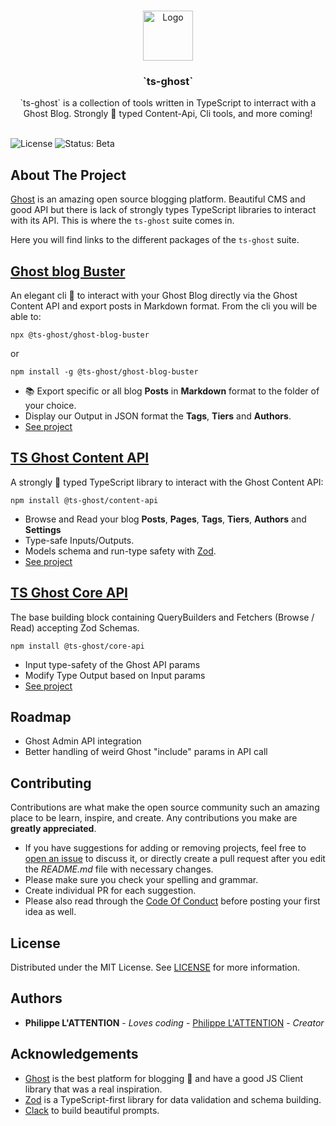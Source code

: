 <!-- Warning about Beta status of the package -->
<!-- <p align="center">
  <img src="https://img.shields.io/badge/status-beta-orange.svg" alt="Status: Beta" />
</p> -->

<br/>
<p align="center">
  <a href="https://github.com/PhilDL/ts-ghost">
    <img src="https://user-images.githubusercontent.com/4941205/221607740-28ce02cb-da96-4e34-a40d-8163bb7c668f.png" alt="Logo" width="auto" height="80">
  </a>

  <h3 align="center">`ts-ghost`</h3>

  <p align="center">
    `ts-ghost` is a collection of tools written in TypeScript to interract with a Ghost Blog. Strongly 🦾 typed Content-Api, Cli tools, and more coming!
    <br/>
    <br/>
  </p>
</p>

![License](https://img.shields.io/github/license/PhilDL/ts-ghost) <img src="https://img.shields.io/badge/status-beta-orange.svg" alt="Status: Beta" />

## About The Project

[Ghost](https://ghost.org/) is an amazing open source blogging platform. Beautiful CMS and good API but there is lack of strongly types TypeScript libraries to interact with its API. This is where the `ts-ghost` suite comes in.

Here you will find links to the different packages of the `ts-ghost` suite.

## [Ghost blog Buster](https://github.com/PhilDL/ts-ghost/tree/main/apps/ghost-blog-buster)

An elegant cli 🤖 to interact with your Ghost Blog directly via the Ghost Content API and export posts in Markdown format. From the cli you will be able to:

```shell
npx @ts-ghost/ghost-blog-buster
```

or 

```shell
npm install -g @ts-ghost/ghost-blog-buster
```

- 📚 Export specific or all blog **Posts** in **Markdown** format to the folder of your choice.
- Display our Output in JSON format the **Tags**, **Tiers** and **Authors**.
- [See project](https://github.com/PhilDL/ts-ghost/tree/main/apps/ghost-blog-buster)


## [TS Ghost Content API](https://github.com/PhilDL/ts-ghost/tree/main/packages/ts-ghost-content-api)

A strongly 🦾 typed TypeScript library to interact with the Ghost Content API:

```shell
npm install @ts-ghost/content-api
```

- Browse and Read your blog **Posts**, **Pages**, **Tags**, **Tiers**, **Authors** and **Settings**
- Type-safe Inputs/Outputs.
- Models schema and run-type safety with [Zod](https://github.com/colinhacks/zod).
- [See project](https://github.com/PhilDL/ts-ghost/tree/main/packages/ts-ghost-content-api)


## [TS Ghost Core API](https://github.com/PhilDL/ts-ghost/tree/main/packages/ts-ghost-core-api)

The base building block containing QueryBuilders and Fetchers (Browse / Read) accepting Zod Schemas.

```shell
npm install @ts-ghost/core-api
```

- Input type-safety of the Ghost API params
- Modify Type Output based on Input params
- [See project](https://github.com/PhilDL/ts-ghost/tree/main/packages/ts-ghost-core-api)


## Roadmap

- Ghost Admin API integration
- Better handling of weird Ghost "include" params in API call

## Contributing

Contributions are what make the open source community such an amazing place to be learn, inspire, and create. Any contributions you make are **greatly appreciated**.
* If you have suggestions for adding or removing projects, feel free to [open an issue](https://github.com/PhilDL/ts-ghost/issues/new) to discuss it, or directly create a pull request after you edit the *README.md* file with necessary changes.
* Please make sure you check your spelling and grammar.
* Create individual PR for each suggestion.
* Please also read through the [Code Of Conduct](https://github.com/PhilDL/ts-ghost/blob/main/CODE_OF_CONDUCT.md) before posting your first idea as well.


## License

Distributed under the MIT License. See [LICENSE](https://github.com/PhilDL/ts-ghost/blob/main/LICENSE.md) for more information.

## Authors

* **Philippe L'ATTENTION** - *Loves coding* - [Philippe L'ATTENTION](https://github.com/PhilDL) - *Creator*

## Acknowledgements

* [Ghost](https://ghost.org/) is the best platform for blogging 💖 and have a good JS Client library that was a real inspiration.
* [Zod](https://github.com/colinhacks/zod) is a TypeScript-first library for data validation and schema building.
* [Clack](https://github.com/natemoo-re/clack) to build beautiful prompts.

